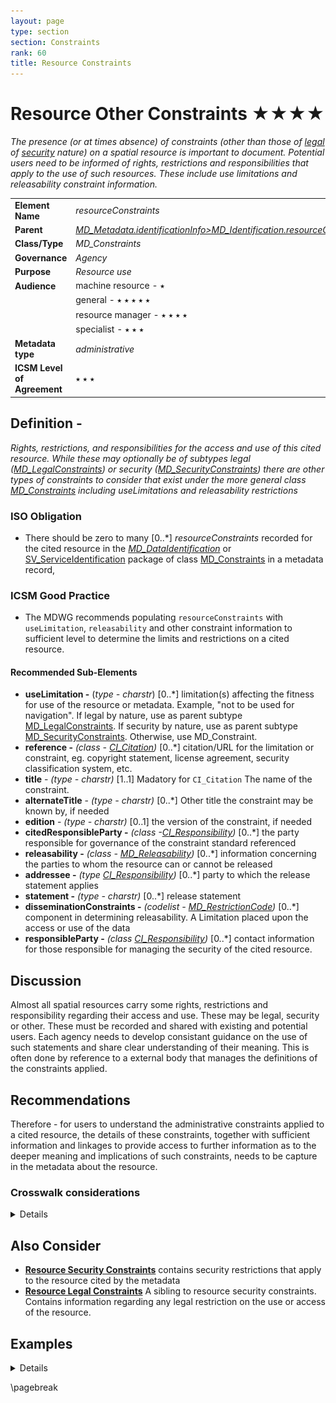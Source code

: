 ```yaml
---
layout: page
type: section
section: Constraints
rank: 60
title: Resource Constraints
---
```

# Resource Other Constraints ★★★★
*The presence (or at times absence) of constraints (other than those of [legal](./ResourceLegalConstraints) of [security](./ResourceSecurityConstraints) nature) on a spatial resource is important to document. Potential users need to be informed of rights, restrictions and responsibilities that apply to the use of such resources. These include *use limitations* and *releasability* constraint information.*

| | |
| --- | --- |
| **Element Name** | *resourceConstraints* |
| **Parent** | *[MD_Metadata.identificationInfo>MD_Identification.resourceConstraints](./class-MD_Constraints)* |
| **Class/Type** | *MD_Constraints* |
| **Governance** | *Agency* |
| **Purpose** | *Resource use* |
| **Audience** | machine resource - ⭑ |
| | general - ⭑ ⭑ ⭑ ⭑ ⭑ |
| | resource manager - ⭑ ⭑ ⭑ ⭑ |
| | specialist - ⭑ ⭑ ⭑ |
| **Metadata type** | *administrative* |
| **ICSM Level of Agreement** | ⭑ ⭑ ⭑ |

## Definition -
*Rights, restrictions, and responsibilities for the access and use of this cited resource. While these may optionally be of subtypes legal ([MD_LegalConstraints](./class-MD_LegalConstraints)) or security ([MD_SecurityConstraints](./class-MD_SecurityConstraints)) there are other types of constraints to consider that exist under the more general class [MD_Constraints](./class-MD_Constraints) including *useLimitations* and *releasability* restrictions* 

### ISO Obligation

- There should be zero to many [0..\*] *resourceConstraints* recorded for the cited resource in the *[MD_DataIdentification](./class-MD_DataIdentification)* or [SV_ServiceIdentification](./ServiceIdentification) package of class [MD_Constraints](./class-MD_Constraints) in a metadata record,

### ICSM Good Practice

- The MDWG recommends populating `resourceConstraints` with `useLimitation`, `releasability` and other constraint information to sufficient level to determine the limits and restrictions on a cited resource.

#### Recommended Sub-Elements

- **useLimitation -** (*type - charstr*) [0..\*] limitation(s) affecting the fitness for use of the resource or metadata. Example, "not to be used for navigation". If legal by nature, use as parent subtype [MD_LegalConstraints](./ResourceLegalConstraints). If security by nature, use as parent subtype [MD_SecurityConstraints](./MetadataSecurityConstraints). Otherwise, use MD_Constraint.
- **reference -** *(class - [CI_Citation](./class-CI_Citation))* [0..\*] citation/URL for the limitation or constraint, eg. copyright statement, license agreement, security classification system, etc.
 - **title** - *(type - charstr)* [1..1] Madatory for `CI_Citation` The name of the constraint.
 - **alternateTitle** - *(type - charstr)* [0..\*] Other title the constraint may be known by, if needed
 - **edition** - *(type - charstr)* [0..1] the version of the constraint, if needed
 - **citedResponsibleParty -** *(class -[CI_Responsibility](./class-CI_Responsibility))* [0..\*] the party responsible for governance of the constraint standard referenced
- **releasability -** *(class - [MD_Releasability](./class-MD_Constraints))* [0..\*] information concerning the parties to whom the resource can or cannot be released
 - **addressee -** *(type [CI_Responsibility](./class-CI_Responsibility))* [0..\*] party to which the release statement applies
 - **statement -** *(type - charstr)* [0..\*] release statement
 - **disseminationConstraints -** *(codelist - [MD_RestrictionCode](./class-MD_Constraints#MD_RestrictionCode---codelist))* [0..\*] component in determining releasability. A Limitation placed upon the access or use of the data
 - **responsibleParty -** *(class [CI_Responsibility](./class-CI_Responsibility))* [0..\*] contact information for those responsible for managing the security of the cited resource.

## Discussion

Almost all spatial resources carry some rights, restrictions and responsibility regarding their access and use. These may be legal, security or other. These must be recorded and shared with existing and potential users. Each agency needs to develop consistant guidance on the use of such statements and share clear understanding of their meaning. This is often done by reference to a external body that manages the definitions of the constraints applied.

## Recommendations

Therefore - for users to understand the administrative constraints applied to a cited resource, the details of these constraints, together with sufficient information and linkages to provide access to further information as to the deeper meaning and implications of such constraints, needs to be capture in the metadata about the resource.

### Crosswalk considerations

<details>

#### ISO19139

See guidance provided in *[MD_Constraints](./class-MD_Constraints)*

#### RIF-CS

Maps to the agregate `Rights/@accessRights`

</details>

## Also Consider

- **[Resource Security Constraints](./ResourceSecurityConstraints)** contains security restrictions that apply to the resource cited by the metadata
- **[Resource Legal Constraints](./ResourceLegalConstraints)** A sibling to resource security constraints. Contains information regarding any legal restriction on the use or access of the resource.

## Examples

<details>

### XML

```
<mdb:MD_Metadata>
....
 <mdb:identificationInfo>
  <mri:MD_DataIdentification>
  ....
    <mri:resourceConstraints>
      <mco:MD_Constraints>
        <mco:useLimitation>
         <gco:CharacterString>Not to be used for measurement</gco:CharacterString>
        </mco:useLimitation>
        <mco:reference>
         <cit:CI_Citation>
           <cit:title>
            <gco:CharacterString>My own list of constraints
            </gco:CharacterString>
           </cit:title>
         </cit:CI_Citation>
        </mco:reference>
        <mco:releasability>
         <mco:MD_Releasability>
           <mco:addressee>
            <cit:CI_Responsibility>
              <cit:role>
               <cit:CI_RoleCode 
               codeList="https://schemas.isotc211.org/19115
               /resources/Codelist/cat/codelists.xml#CI_RoleCode"
               codeListValue="resourceProvider"/>
              </cit:role>
            </cit:CI_Responsibility>
           </mco:addressee>
           <mco:statement>
            <gco:CharacterString>not useful to others
            </gco:CharacterString>
           </mco:statement>
         </mco:MD_Releasability>
        </mco:releasability>
        <mco:responsibleParty>
         <cit:CI_Responsibility>
           <cit:role>
            <cit:CI_RoleCode 
            codeList="https://schemas.isotc211.org/19115/resources
            /Codelist/cat/codelists.xml#CI_RoleCode" 
            codeListValue="publisher"/>
           </cit:role>
           <cit:party>
            <cit:CI_Organisation>
              <cit:name>
               <gco:CharacterString>OpenWork Ltd
               </gco:CharacterString>
              </cit:name>
              <cit:contactInfo>
               <cit:CI_Contact>
                 <cit:address>
                  <cit:CI_Address>
                    <cit:electronicMailAddress>
                     <gco:CharacterString>info@openwork.nz
                     </gco:CharacterString>
                    </cit:electronicMailAddress>
                  </cit:CI_Address>
                 </cit:address>
               </cit:CI_Contact>
              </cit:contactInfo>
            </cit:CI_Organisation>
           </cit:party>
         </cit:CI_Responsibility>
        </mco:responsibleParty>
      </mco:MD_Constraints>
     </mri:resourceConstraints>
   ....
   </mri:MD_DataIdentification>
 </mdb:identificationInfo>
....
</mdb:MD_Metadata>
```

\pagebreak

### UML diagrams

Recommended elements highlighted in yellow

![constraints](../images/ResourceOtherConstraintsUML.png)

</details>

\pagebreak
